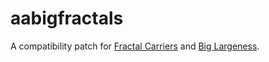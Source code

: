 # aabigfractals
 A compatibility patch for [Fractal Carriers](https://github.com/AvianGeneticist/fractalcarrier) and [Big Largeness](https://github.com/AvianGeneticist/biglargeness).
